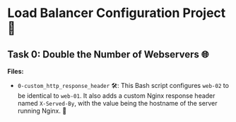 # Load Balancer Configuration Project 🚀

## Task 0: Double the Number of Webservers 🌐

**Files:**

- `0-custom_http_response_header` 🛠️: This Bash script configures `web-02` to be identical to `web-01`. It also adds a custom Nginx response header named `X-Served-By`, with the value being the hostname of the server running Nginx. 📝


